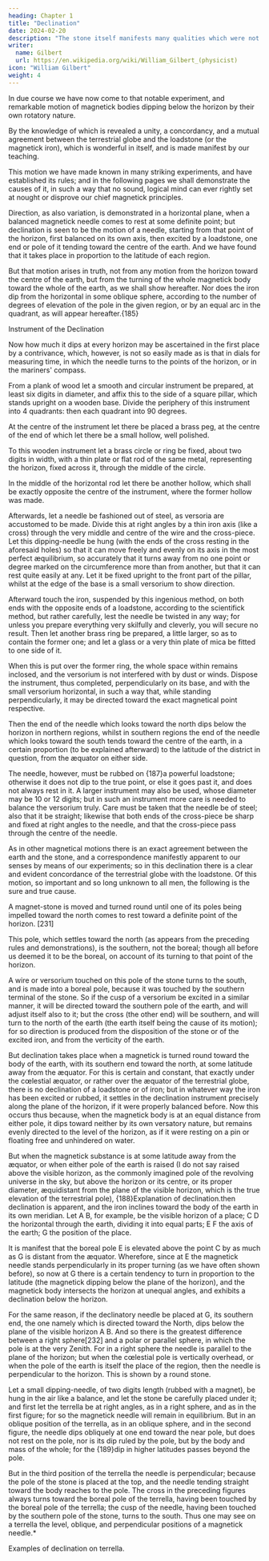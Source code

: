 ```yaml
---
heading: Chapter 1
title: "Declination"
date: 2024-02-20
description: "The stone itself manifests many qualities which were not well investigated."
writer:
  name: Gilbert
  url: https://en.wikipedia.org/wiki/William_Gilbert_(physicist)
icon: "William Gilbert"
weight: 4
---
```




In due course we have now come to that notable experiment, and remarkable motion of magnetick bodies dipping below the horizon by their own rotatory nature.

By the knowledge of which is revealed a unity, a concordancy, and a mutual agreement between the terrestrial globe and the loadstone (or the magnetick iron), which is wonderful in itself, and is made manifest by our teaching. 

This motion we have made known in many striking experiments, and have established its rules; and in the following pages we shall demonstrate the causes of it, in such a way that no sound, logical mind can ever rightly set at nought or disprove our chief magnetick principles. 

Direction, as also variation, is demonstrated in a horizontal plane, when a balanced magnetick needle comes to rest at some definite point; but declination is seen to be the motion of a needle, starting from that point of the horizon, first balanced on its own axis, then excited by a loadstone, one end or pole of it tending toward the centre of the earth. And we have found that it takes place in proportion to the latitude of each region. 

But that motion arises in truth, not from any motion from the horizon toward the centre of the earth, but from the turning of the whole magnetick body toward the whole of the earth, as we shall show hereafter. Nor does the iron dip from the horizontal in some oblique sphere, according to the number of degrees of elevation of the pole in the given region, or by an equal arc in the quadrant, as will appear hereafter.{185}


Instrument of the Declination

Now how much it dips at every horizon may be ascertained in the first place by a contrivance, which, however, is not so easily made as is that in dials for measuring time, in which the needle turns to the points of the horizon, or in the mariners' compass. 

From a plank of wood let a smooth and circular instrument be prepared, at least six digits in diameter, and affix this to the side of a square pillar, which stands upright on a wooden base. Divide the periphery of this instrument into 4 quadrants: then each quadrant into 90 degrees. 

At the centre of the instrument let there be placed a brass peg, at the centre of the end of which let there be a small hollow, well polished. 

To this wooden instrument let a brass circle or ring be fixed, about two digits in width, with a thin plate or flat rod of the same metal, representing the horizon, fixed across it, through the middle of the circle. 

In the middle of the horizontal rod let there be another hollow, which shall be exactly opposite the centre of the instrument, where the former hollow was made. 

Afterwards, let a needle be fashioned out of steel, as versoria are accustomed to be made. Divide this at right angles by a thin iron axis (like a cross) through the very middle and centre of the wire and the cross-piece. Let this dipping-needle be hung (with the ends of the cross resting in the aforesaid holes) so that it can move freely and evenly on its axis in the most perfect æquilibrium, so accurately that it turns away from no one point or degree marked on the circumference more than from another, but that it can rest quite easily at any. Let it be fixed upright to the front part of the pillar, whilst at the edge of the base is a small versorium to show direction.

Afterward touch the iron, suspended by this ingenious method, on both ends with the opposite ends of a loadstone, according to the scientifick method, but rather carefully, lest the needle be twisted in any way; for unless you prepare everything very skilfully and cleverly, you will secure no result. Then let another brass ring be prepared, a little larger, so as to contain the former one; and let a glass or a very thin plate of mica be fitted to one side of it.

When this is put over the former ring, the whole space within remains inclosed, and the versorium is not interfered with by dust or winds. Dispose the instrument, thus completed, perpendicularly on its base, and with the small versorium horizontal, in such a way that, while standing perpendicularly, it may be directed toward the exact magnetical point respective. 

Then the end of the needle which looks toward the north dips below the horizon in northern regions, whilst in southern regions the end of the needle which looks toward the south tends toward the centre of the earth, in a certain proportion (to be explained afterward) to the latitude of the district in question, from the æquator on either side.

The needle, however, must be rubbed on {187}a powerful loadstone; otherwise it does not dip to the true point, or else it goes past it, and does not always rest in it. A larger instrument may also be used, whose diameter may be 10 or 12 digits; but in such an instrument more care is needed to balance the versorium truly. Care must be taken that the needle be of steel; also that it be straight; likewise that both ends of the cross-piece be sharp and fixed at right angles to the needle, and that the cross-piece pass through the centre of the needle. 

As in other magnetical motions there is an exact agreement between the earth and the stone, and a correspondence manifestly apparent to our senses by means of our experiments; so in this declination there is a clear and evident concordance of the terrestrial globe with the loadstone. Of this motion, so important and so long unknown to all men, the following is the sure and true cause. 

A magnet-stone is moved and turned round until one of its poles being impelled toward the north comes to rest toward a definite point of the horizon. [231]

This pole, which settles toward the north (as appears from the preceding rules and demonstrations), is the southern, not the boreal; though all before us deemed it to be the boreal, on account of its turning to that point of the horizon. 

A wire or versorium touched on this pole of the stone turns to the south, and is made into a boreal pole, because it was touched by the southern terminal of the stone. So if the cusp of a versorium be excited in a similar manner, it will be directed toward the southern pole of the earth, and will adjust itself also to it; but the cross (the other end) will be southern, and will turn to the north of the earth (the earth itself being the cause of its motion); for so direction is produced from the disposition of the stone or of the excited iron, and from the verticity of the earth. 

But declination takes place when a magnetick is turned round toward the body of the earth, with its southern end toward the north, at some latitude away from the æquator. For this is certain and constant, that exactly under the cœlestial æquator, or rather over the æquator of the terrestrial globe, there is no declination of a loadstone or of iron; but in whatever way the iron has been excited or rubbed, it settles in the declination instrument precisely along the plane of the horizon, if it were properly balanced before. Now this occurs thus because, when the magnetick body is at an equal distance from either pole, it dips toward neither by its own versatory nature, but remains evenly directed to the level of the horizon, as if it were resting on a pin or floating free and unhindered on water. 

But when the magnetick substance is at some latitude away from the æquator, or when either pole of the earth is raised (I do not say raised above the visible horizon, as the commonly imagined pole of the revolving universe in the sky, but above the horizon or its centre, or its proper diameter, æquidistant from the plane of the visible horizon, which is the true elevation of the terrestrial pole), {188}Explanation of declination.then declination is apparent, and the iron inclines toward the body of the earth in its own meridian. Let A B, for example, be the visible horizon of a place; C D the horizontal through the earth, dividing it into equal parts; E F the axis of the earth; G the position of the place. 

It is manifest that the boreal pole E is elevated above the point C by as much as G is distant from the æquator. Wherefore, since at E the magnetick needle stands perpendicularly in its proper turning (as we have often shown before), so now at G there is a certain tendency to turn in proportion to the latitude (the magnetick dipping below the plane of the horizon), and the magnetick body intersects the horizon at unequal angles, and exhibits a declination below the horizon. 


For the same reason, if the declinatory needle be placed at G, its southern end, the one namely which is directed toward the North, dips below the plane of the visible horizon A B. And so there is the greatest difference between a right sphere[232] and a polar or parallel sphere, in which the pole is at the very Zenith. For in a right sphere the needle is parallel to the plane of the horizon; but when the cœlestial pole is vertically overhead, or when the pole of the earth is itself the place of the region, then the needle is perpendicular to the horizon. This is shown by a round stone. 

Let a small dipping-needle, of two digits length (rubbed with a magnet), be hung in the air like a balance, and let the stone be carefully placed under it; and first let the terrella be at right angles, as in a right sphere, and as in the first figure; for so the magnetick needle will remain in equilibrium. But in an oblique position of the terrella, as in an oblique sphere, and in the second figure, the needle dips obliquely at one end toward the near pole, but does not rest on the pole, nor is its dip ruled by the pole, but by the body and mass of the whole; for the {189}dip in higher latitudes passes beyond the pole. 

But in the third position of the terrella the needle is perpendicular; because the pole of the stone is placed at the top, and the needle tending straight toward the body reaches to the pole. The cross in the preceding figures always turns toward the boreal pole of the terrella, having been touched by the boreal pole of the terrella; the cusp of the needle, having been touched by the southern pole of the stone, turns to the south. Thus one may see on a terrella the level, oblique, and perpendicular positions of a magnetick needle.*

Examples of declination on terrella.


